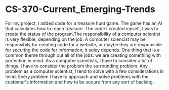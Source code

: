 # CS-370-Current_Emerging-Trends
For my project, I added code for a treasure hunt game. The game has an AI that calculates how to reach treasure. The code I created myself, I was to create the status of the program.The responsibility of a computer scientist is very flexible, depending on the job. A computer sciencist may be responsibily for creating code for a website, or maybe they are responsible for securing the code for information; it soley depends. One thing that is a common theme through out all of the jobs: we are creating something with protection in mind. As a computer scientists, I have to consider a lot of things. I have to consider the problem the surrounding problem. Any problem as a computer scientist, I tend to solve with a few considerations in mind. Every problem I have to approach and solve problems with the customer's information and how to be secure from any sort of hacking.  
